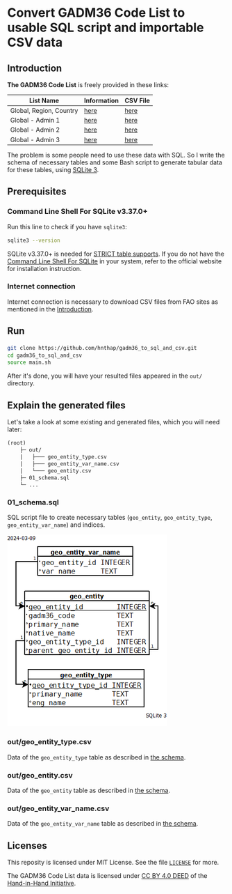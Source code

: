 # Convert GADM36 Code List to usable SQL script and importable CSV data

## Introduction

**The GADM36 Code List** is freely provided in these links:

| List Name | Information | CSV File | 
| --- | --- | --- |
| Global, Region, Country | [here](https://data.apps.fao.org/catalog/dataset/gadm36-code-list-global-region-country) | [here](https://data.apps.fao.org/catalog/dataset/1961e5b7-01a3-4d9f-bc05-9fd087871fde/resource/41621125-7666-4b0f-946d-586eb4707244/download/gadm36_0.csv) |
| Global - Admin 1 | [here](https://data.apps.fao.org/catalog/dataset/gadm36-code-list-global-admin-1) | [here](https://docs.google.com/spreadsheets/d/1S0_Wl0bM8EAyX23M4Yld7nIuh6esoWh9IVs_QrWYeBU/gviz/tq?tqx=out:csv&sheet=gadm36_1) |
| Global - Admin 2 | [here](https://data.apps.fao.org/catalog/dataset/gadm36-code-list-global-admin-2) | [here](https://data.apps.fao.org/catalog/dataset/16eedb5a-fc69-49fb-b3ea-ea772d189b04/resource/e900f155-86a0-4588-9295-ff3bc0ffcdcd/download/gadm36_2.csv) |
| Global - Admin 3 | [here](https://data.apps.fao.org/catalog/dataset/gadm36-code-list-global-admin-3) | [here](https://data.apps.fao.org/catalog/dataset/e53331d6-a4b4-405e-b4e7-6bccaf169b33/resource/ccbdd10e-d3e7-4613-bde2-f1efdc2e9b3f/download/gadm36_3.csv) |

The problem is some people need to use these data with SQL. So I write the schema of necessary tables and some Bash script to generate tabular data for these tables, using [SQLite 3](https://www.sqlite.org/).

## Prerequisites

### Command Line Shell For SQLite v3.37.0+

Run this line to check if you have `sqlite3`:
```bash
sqlite3 --version
```
SQLite v3.37.0+ is needed for [STRICT table supports](https://www.sqlite.org/stricttables.html). If you do not have the [Command Line Shell For SQLite](https://sqlite.org/cli.html) in your system, refer to the official website for installation instruction.

### Internet connection

Internet connection is necessary to download CSV files from FAO sites as mentioned in the [Introduction](#introduction).

## Run

```bash
git clone https://github.com/hnthap/gadm36_to_sql_and_csv.git
cd gadm36_to_sql_and_csv
source main.sh
```

After it's done, you will have your resulted files appeared in the `out/` directory.

## Explain the generated files

Let's take a look at some existing and generated files, which you will need later:

```
(root)
    ├─ out/ 
    |   ├─── geo_entity_type.csv
    |   ├─── geo_entity_var_name.csv
    |   └─── geo_entity.csv
    ├─ 01_schema.sql
    └─ ...
```

### 01_schema.sql

SQL script file to create necessary tables (`geo_entity`, `geo_entity_type`, `geo_entity_var_name`) and indices.

![SQLite database schema diagram](diagrams/gadm36_sqlite3.png)

### out/geo_entity_type.csv

Data of the `geo_entity_type` table as described in [the schema](#01_schemasql).

### out/geo_entity.csv

Data of the `geo_entity` table as described in [the schema](#01_schemasql).

### out/geo_entity_var_name.csv

Data of the `geo_entity_var_name` table as described in [the schema](#01_schemasql).

## Licenses

This reposity is licensed under MIT License. See the file [`LICENSE`](./LICENSE) for more.

The GADM36 Code List data is licensed under [CC BY 4.0 DEED](https://creativecommons.org/licenses/by/4.0/) of the [Hand-in-Hand Initiative](https://data.apps.fao.org/catalog/organization/hand-in-hand).
